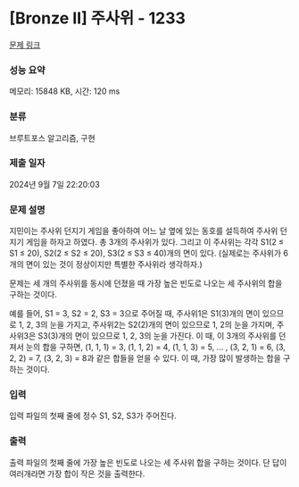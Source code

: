 # [Bronze II] 주사위 - 1233 

[문제 링크](https://www.acmicpc.net/problem/1233) 

### 성능 요약

메모리: 15848 KB, 시간: 120 ms

### 분류

브루트포스 알고리즘, 구현

### 제출 일자

2024년 9월 7일 22:20:03

### 문제 설명

<p>지민이는 주사위 던지기 게임을 좋아하여 어느 날 옆에 있는 동호를 설득하여 주사위 던지기 게임을 하자고 하였다. 총 3개의 주사위가 있다. 그리고 이 주사위는 각각 S1(2 ≤ S1 ≤ 20), S2(2 ≤ S2 ≤ 20), S3(2 ≤ S3 ≤ 40)개의 면이 있다. (실제로는 주사위가 6개의 면이 있는 것이 정상이지만 특별한 주사위라 생각하자.)</p>

<p>문제는 세 개의 주사위를 동시에 던졌을 때 가장 높은 빈도로 나오는 세 주사위의 합을 구하는 것이다.</p>

<p>예를 들어, S1 = 3, S2 = 2, S3 = 3으로 주어질 때, 주사위1은 S1(3)개의 면이 있으므로 1, 2, 3의 눈을 가지고, 주사위2는 S2(2)개의 면이 있으므로 1, 2의 눈을 가지며, 주사위3은 S3(3)개의 면이 있으므로 1, 2, 3의 눈을 가진다. 이 때, 이 3개의 주사위를 던져서 눈의 합을 구하면, (1, 1, 1) = 3, (1, 1, 2) = 4, (1, 1, 3) = 5, ... , (3, 2, 1) = 6, (3, 2, 2) = 7, (3, 2, 3) = 8과 같은 합들을 얻을 수 있다. 이 때, 가장 많이 발생하는 합을 구하는 것이다.</p>

### 입력 

 <p>입력 파일의 첫째 줄에 정수 S1, S2, S3가 주어진다.</p>

### 출력 

 <p>출력 파일의 첫째 줄에 가장 높은 빈도로 나오는 세 주사위 합을 구하는 것이다. 단 답이 여러개라면 가장 합이 작은 것을 출력한다.</p>

